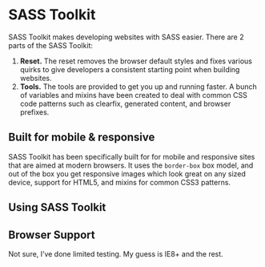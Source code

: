 SASS Toolkit
============

SASS Toolkit makes developing websites with SASS easier. There are 2 parts of the SASS Toolkit:

1.  **Reset.** The reset removes the browser default styles and fixes various quirks to give developers a consistent starting point when building websites.
2.  **Tools.** The tools are provided to get you up and running faster. A bunch of variables and mixins have been created to deal with common CSS code patterns such as clearfix, generated content, and browser prefixes.

Built for mobile & responsive
-----------------------------

SASS Toolkit has been specifically built for for mobile and responsive sites that are aimed at modern browsers. It uses the `border-box` box model, and out of the box you get responsive images which look great on any sized device, support for HTML5, and mixins for common CSS3 patterns.

Using SASS Toolkit
------------------

Browser Support
---------------

Not sure, I’ve done limited testing. My guess is IE8+ and the rest.